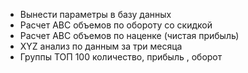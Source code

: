 * Вынести параметры в базу данных 
* Расчет ABC объемов по обороту со скидкой 
* Расчет ABC объемов по наценке (чистая прибыль)
* XYZ  анализ по данным за три месяца
* Группы ТОП 100 количество, прибыль , оборот 

